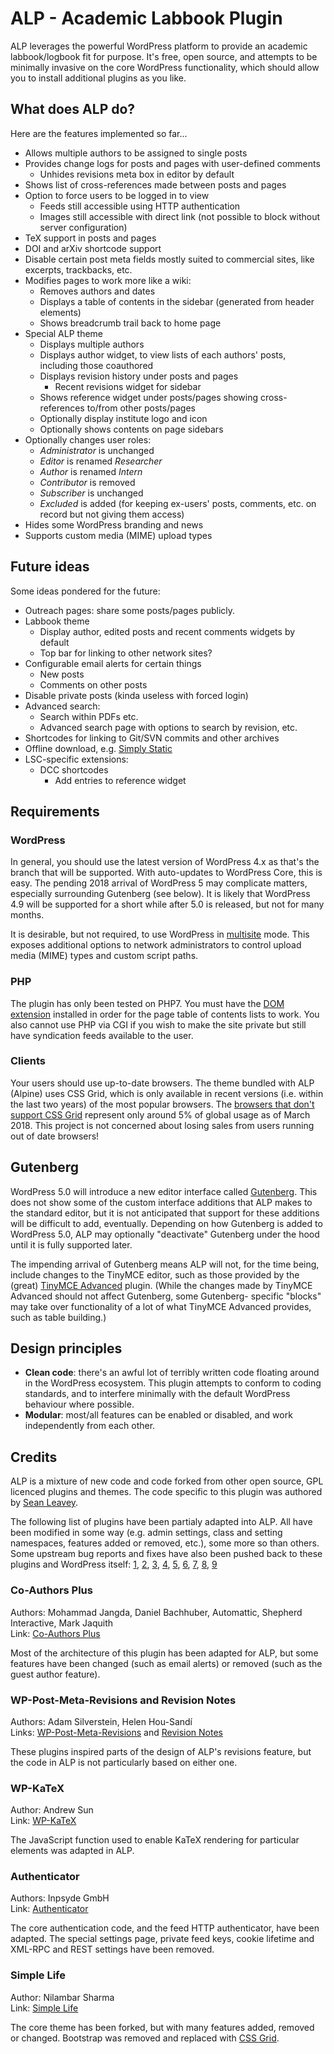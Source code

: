 # ALP - Academic Labbook Plugin
ALP leverages the powerful WordPress platform to provide an academic
labbook/logbook fit for purpose. It's free, open source, and attempts to be
minimally invasive on the core WordPress functionality, which should allow you
to install additional plugins as you like.

## What does ALP do?
Here are the features implemented so far...
 - Allows multiple authors to be assigned to single posts
 - Provides change logs for posts and pages with user-defined comments
   - Unhides revisions meta box in editor by default
 - Shows list of cross-references made between posts and pages
 - Option to force users to be logged in to view
   - Feeds still accessible using HTTP authentication
   - Images still accessible with direct link (not possible to block without server configuration)
 - TeX support in posts and pages
 - DOI and arXiv shortcode support
 - Disable certain post meta fields mostly suited to commercial sites, like
   excerpts, trackbacks, etc.
 - Modifies pages to work more like a wiki:
   - Removes authors and dates
   - Displays a table of contents in the sidebar (generated from header elements)
   - Shows breadcrumb trail back to home page
 - Special ALP theme
   - Displays multiple authors
   - Displays author widget, to view lists of each authors' posts, including those coauthored
   - Displays revision history under posts and pages
     - Recent revisions widget for sidebar
   - Shows reference widget under posts/pages showing cross-references to/from other posts/pages
   - Optionally display institute logo and icon
   - Optionally shows contents on page sidebars
 - Optionally changes user roles:
   - *Administrator* is unchanged
   - *Editor* is renamed *Researcher*
   - *Author* is renamed *Intern*
   - *Contributor* is removed
   - *Subscriber* is unchanged
   - *Excluded* is added (for keeping ex-users' posts, comments, etc. on record but not giving them access)
 - Hides some WordPress branding and news
 - Supports custom media (MIME) upload types

## Future ideas
Some ideas pondered for the future:
 - Outreach pages: share some posts/pages publicly.
 - Labbook theme
   - Display author, edited posts and recent comments widgets by default
   - Top bar for linking to other network sites?
 - Configurable email alerts for certain things
   - New posts
   - Comments on other posts
 - Disable private posts (kinda useless with forced login)
 - Advanced search:
   - Search within PDFs etc.
   - Advanced search page with options to search by revision, etc.
 - Shortcodes for linking to Git/SVN commits and other archives
 - Offline download, e.g. [Simply Static](https://wordpress.org/plugins/simply-static/)
 - LSC-specific extensions:
   - DCC shortcodes
     - Add entries to reference widget

## Requirements

### WordPress
In general, you should use the latest version of WordPress 4.x as that's the
branch that will be supported. With auto-updates to WordPress Core, this is
easy. The pending 2018 arrival of WordPress 5 may complicate matters, especially
surrounding Gutenberg (see below). It is likely that WordPress 4.9 will be
supported for a short while after 5.0 is released, but not for many months.

It is desirable, but not required, to use WordPress in [multisite](https://codex.wordpress.org/Create_A_Network)
mode. This exposes additional options to network administrators to control upload
media (MIME) types and custom script paths.

### PHP
The plugin has only been tested on PHP7. You must have the [DOM extension](http://www.php.net/manual/en/book.dom.php) installed in order for the page
table of contents lists to work. You also cannot use PHP via CGI if you wish
to make the site private but still have syndication feeds available to the user.

### Clients
Your users should use up-to-date browsers. The theme bundled with ALP (Alpine)
uses CSS Grid, which is only available in recent versions (i.e. within the last
two years) of the most popular browsers. The [browsers that don't support CSS Grid](https://caniuse.com/#feat=css-grid)
represent only around 5% of global usage as of March 2018. This project is not
concerned about losing sales from users running out of date browsers!

## Gutenberg
WordPress 5.0 will introduce a new editor interface called [Gutenberg](https://wordpress.org/gutenberg/).
This does not show some of the custom interface additions that ALP makes to the
standard editor, but it is not anticipated that support for these additions will
be difficult to add, eventually. Depending on how Gutenberg is added to WordPress 5.0,
ALP may optionally "deactivate" Gutenberg under the hood until it is fully supported
later.

The impending arrival of Gutenberg means ALP will not, for the time being,
include changes to the TinyMCE editor, such as those provided by the (great)
[TinyMCE Advanced](https://wordpress.org/plugins/tinymce-advanced/) plugin. (While
the changes made by TinyMCE Advanced should not affect Gutenberg, some Gutenberg-
specific "blocks" may take over functionality of a lot of what TinyMCE Advanced
provides, such as table building.)

## Design principles
 - **Clean code**: there's an awful lot of terribly written code floating around
   in the WordPress ecosystem. This plugin attempts to conform to coding
   standards, and to interfere minimally with the default WordPress behaviour
   where possible.
 - **Modular**: most/all features can be enabled or disabled, and work
   independently from each other.

## Credits
ALP is a mixture of new code and code forked from other open source, GPL
licenced plugins and themes. The code specific to this plugin was authored by
[Sean Leavey](https://attackllama.com/).

The following list of plugins have been partialy adapted into ALP. All have been
modified in some way (e.g. admin settings, class and setting namespaces, features
added or removed, etc.), some more so than others. Some upstream bug reports and
fixes have also been pushed back to these plugins and WordPress itself:
[1](https://wordpress.org/support/topic/two-bug-fixes-for-author-page/),
[2](https://wordpress.org/support/topic/overriding-cookie-expiry-for-directory-authenticated-users/),
[3](https://core.trac.wordpress.org/ticket/43613),
[4](https://core.trac.wordpress.org/ticket/43629),
[5](https://core.trac.wordpress.org/ticket/43705),
[6](https://github.com/Automattic/Co-Authors-Plus/pull/441#issuecomment-386415103),
[7](https://github.com/Automattic/Co-Authors-Plus/pull/457#issuecomment-386429553),
[8](https://github.com/Automattic/Co-Authors-Plus/issues/513),
[9](https://github.com/Automattic/Co-Authors-Plus/issues/514)

### Co-Authors Plus
Authors: Mohammad Jangda, Daniel Bachhuber, Automattic, Shepherd Interactive, Mark Jaquith  
Link: [Co-Authors Plus](https://wordpress.org/plugins/co-authors-plus/)

Most of the architecture of this plugin has been adapted for ALP, but some features have
been changed (such as email alerts) or removed (such as the guest author feature).

### WP-Post-Meta-Revisions and Revision Notes
Authors: Adam Silverstein, Helen Hou-Sandí  
Links: [WP-Post-Meta-Revisions](https://github.com/adamsilverstein/wp-post-meta-revisions) and [Revision Notes](https://wordpress.org/plugins/revision-notes/)

These plugins inspired parts of the design of ALP's revisions feature, but the code in ALP
is not particularly based on either one.

### WP-KaTeX
Author: Andrew Sun  
Link: [WP-KaTeX](https://wordpress.org/plugins/wp-katex/)

The JavaScript function used to enable KaTeX rendering for particular elements was adapted
in ALP.

### Authenticator
Authors: Inpsyde GmbH  
Link: [Authenticator](https://wordpress.org/plugins/authenticator/)

The core authentication code, and the feed HTTP authenticator, have been adapted. The special
settings page, private feed keys, cookie lifetime and XML-RPC and REST settings have been
removed.

### Simple Life
Author: Nilambar Sharma  
Link: [Simple Life](https://wordpress.org/themes/simple-life/)

The core theme has been forked, but with many features added, removed or changed. Bootstrap was
removed and replaced with [CSS Grid](https://developer.mozilla.org/en-US/docs/Web/CSS/CSS_Grid_Layout).